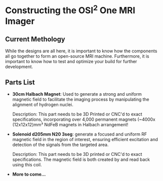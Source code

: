 <h1>Constructing the OSI<sup>2</sup> One MRI Imager</h1>

<h2>Current Methology</h2>

While the designs are all here, it is important to know how the components all go together to form an open-source MRI machine. Furthermore, it is important to know how to test and optimize your build for further development.

<h2>Parts List</h2>

<ul>
<li><b>30cm Halbach Magnet</b>:  Used to generate a strong and uniform magnetic field to facilitate the imaging process by manipulating the alignment of hydrogen nuclei.<p>Description: This part needs to be 3D Printed or CNC'd to exact specifications, incorporating over 4,000 permanent magnets (~4000x (12x12x12)mm³ NdFeB magnets in Halbach arrangement!</p></li>
<li><b>Solenoid d205mm N20 3seg</b>: generate a focused and uniform RF magnetic field in the region of interest, ensuring efficient excitation and detection of the signals from the targeted area. <p>Description: This part needs to be 3D printed or CNC'd to exact specifications. The magnetic field is both created by and read back using this coil.</p></li>
<li><b>More to come...</b></li>
</ul>